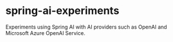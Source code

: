 # spring-ai-experiments
Experiments using Spring AI with AI providers such as OpenAI and Microsoft Azure OpenAI Service.
